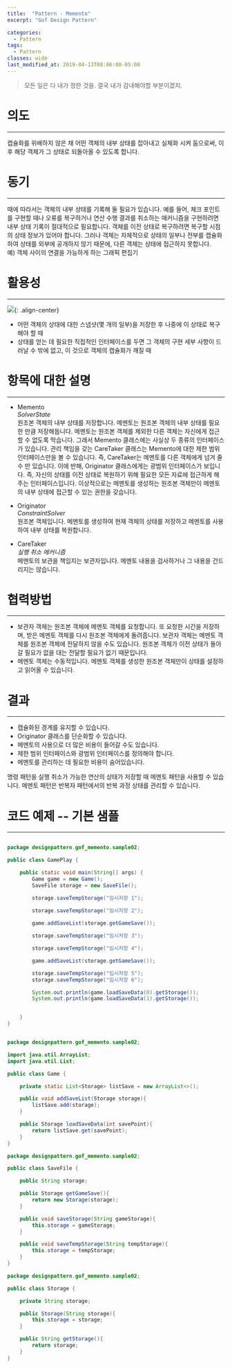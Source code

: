 ```yaml
---
title:  "Pattern - Memento"
excerpt: "Gof Design Pattern"

categories:
  - Pattern
tags:
  - Pattern 
classes: wide
last_modified_at: 2019-04-13T08:06:00-05:00
---
```


> 모든 일은 다 내가 정한 것을. 결국 내가 감내해야할 부분이겠지.

# 의도 

***

캡슐화를 위배하지 않은 채 어떤 객체의 내부 상태를 잡아내고 실체화 시켜 둠으로써, 이후 해당 객체가 그 상태로 되돌아올 수 있도록 합니다.


# 동기  

***

때에 따라서는 객체의 내부 상태를 기록해 둘 필요가 있습니다. 예를 들어, 체크 포인트를 구현할 때나 오류를 복구하거나 연산 수행 결과를 취소하는 매커니즘을 구현하려면
내부 상태 기록이 절대적으로 필요합니다. 객체를 이전 상태로 복구하려면 복구할 시점의 상태 정보가 있어야 합니다.
그러나 객체는 자체적으로 상태의 일부나 전부를 캡슐화 하여 상태를 외부에 공개하지 않기 때문에, 다른 객체는 상태에 접근하지 못합니다.  
예) 객체 사이의 연결을 가능하게 하는 그래픽 편집기

# 활용성 

***

![](https://keepinmindsh.github.io/lines/assets/img/memento.png){: .align-center}

- 어떤 객체의 상태에 대한 스냅샷(몇 개의 일부)을 저장한 후 나중에 이 상태로 복구해야 할 때
- 상태를 얻는 데 필요한 직접적인 인터페이스를 두면 그 객체의 구현 세부 사항이 드러날 수 밖에 없고, 이 것으로 객체의 캡슐화가 깨질 때

# 항목에 대한 설명  

***

- Memento  
*SolverState*    
원조본 객체의 내부 상태를 저장합니다. 메멘토는 원조본 객체의 내부 상태를 필요한 만큼 저장해둡니다.
메멘토는 원조본 객체를 제외한 다른 객체는 자신에게 접근할 수 없도록 막습니다.
그래서 Memento 클래스에는 사실상 두 종류의 인터페이스가 있습니다.
관리 책임을 갖는 CareTaker 클래스는 Memento에 대한 제한 범위 인터페이스만을 볼 수 있습니다.
즉, CareTaker는 메멘토를 다른 객체에게 넘겨 줄 수 만 있습니다. 이에 반해, Originator 클래스에게는 광범위 인터페이스가 보입니다.
즉, 자신의 상태를 이전 상태로 복원하기 위해 필요한 모든 자료에 접근하게 해 주는 인터페이스입니다.
이상적으로는 메멘토를 생성하는 원조본 객체만이 메멘토의 내부 상태에 접근할 수 있는 권한을 갖습니다.

- Originator  
*ConstraintSolver*  
원조본 객체입니다. 메멘토를 생성하여 현재 객체의 상태를 저장하고 메멘토를 사용하여 내부 상태를 복원합니다.

- CareTaker  
*실행 취소 메커니즘*  
메멘토의 보관을 책임지는 보관자입니다. 메멘토 내용을 검사하거나 그 내용을 건드리지는 않습니다.

# 협력방법  

***

- 보관자 객체는 원조본 객체에 메멘토 객체를 요청합니다. 또 요청한 시간을 저장하며, 받은 메멘토 객체를 다시 원조본 객체에게 돌려줍니다.
보관자 객체는 메멘토 객체를 원조본 객체에 전달하지 않을 수도 있습니다. 원조본 객체가 이전 상태가 돌아갈 필요가 없을 대는 전달할 필요가 없기 때문입니다.
- 메멘토 객체는 수동적입니다. 메멘토 객체를 생성한 원조본 객체만이 상태를 설정하고 읽어올 수 있습니다.

# 결과 

***

- 캡슐화된 경계를 유지할 수 있습니다.
- Originator 클래스를 단순화할 수 있습니다.
- 메멘토의 사용으로 더 많은 비용이 들어갈 수도 있습니다.
- 제한 범위 인터페이스와 광범위 인터페이스를 정의해야 합니다.
- 메멘토를 관리하는 데 필요한 비용이 숨어있습니다.  

명령 패턴을 실행 취소가 가능한 연산의 상태가 저장할 때 메멘토 패턴을 사용할 수 있습니다.
메멘토 패턴은 반복자 패턴에서의 반복 과정 상태를 관리할 수 있습니다.

# 코드 예제 -- 기본 샘플 

***

```java

package designpattern.gof_memento.sample02;

public class GamePlay {

    public static void main(String[] args) {
        Game game = new Game();
        SaveFile storage = new SaveFile();

        storage.saveTempStorage("임시저장 1");
        
        storage.saveTempStorage("임시저장 2");

        game.addSaveList(storage.getGameSave());

        storage.saveTempStorage("임시저장 3");

        storage.saveTempStorage("임시저장 4");

        game.addSaveList(storage.getGameSave());

        storage.saveTempStorage("임시저장 5");
        storage.saveTempStorage("임시저장 6");

        System.out.println(game.loadSaveData(0).getStorage());
        System.out.println(game.loadSaveData(1).getStorage());


    }
}

```

```java

package designpattern.gof_memento.sample02;

import java.util.ArrayList;
import java.util.List;

public class Game {

    private static List<Storage> listSave = new ArrayList<>();

    public void addSaveList(Storage storage){
        listSave.add(storage);
    }

    public Storage loadSaveData(int savePoint){
        return listSave.get(savePoint);
    }
}

package designpattern.gof_memento.sample02;

public class SaveFile {

    public String storage;

    public Storage getGameSave(){
        return new Storage(storage);
    }

    public void saveStorage(String gameStorage){
        this.storage = gameStorage;
    }

    public void saveTempStorage(String tempStorage){
        this.storage = tempStorage;
    }
}

package designpattern.gof_memento.sample02;

public class Storage {

    private String storage;

    public Storage(String storage){
        this.storage = storage;
    }

    public String getStorage(){
        return storage;
    }
} 
   

```
